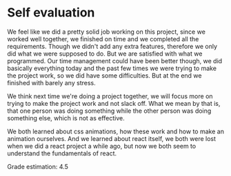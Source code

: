 # Self evaluation

We feel like we did a pretty solid job working on this project, since we worked well together, we finished on time and we completed all the requirements. Though we didn't add any extra features, therefore we only did what we were supposed to do. But we are satisfied with what we programmed.
Our time management could have been better though, we did basically everything today and the past few times we were trying to make the project work, so we did have some difficulties. But at the end we finished with barely any stress.

We think next time we're doing a project together, we will focus more on trying to make the project work and not slack off. What we mean by that is, that one person was doing something while the other person was doing something else, which is not as effective.

We both learned about css animations, how these work and how to make an animation ourselves. And we learned about react itself, we both were lost when we did a react project a while ago, but now we both seem to understand the fundamentals of react.

Grade estimation: 4.5
